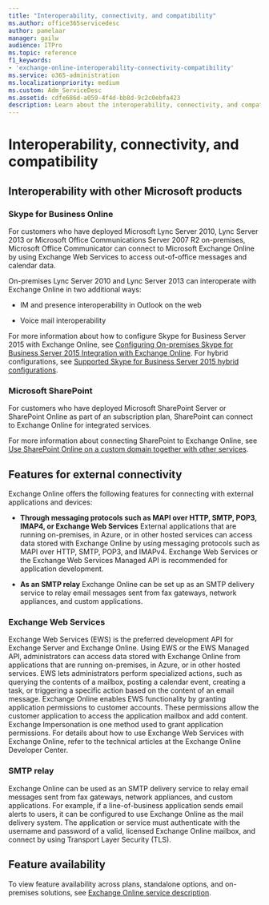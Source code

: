 ```yaml
---
title: "Interoperability, connectivity, and compatibility"
ms.author: office365servicedesc
author: pamelaar
manager: gailw
audience: ITPro
ms.topic: reference
f1_keywords:
- 'exchange-online-interoperability-connectivity-compatibility'
ms.service: o365-administration
ms.localizationpriority: medium
ms.custom: Adm_ServiceDesc
ms.assetid: cdfe686d-a059-4f4d-bb8d-9c2c0ebfa423
description: Learn about the interoperability, connectivity, and compatibility between Microsoft products.
---
```


# Interoperability, connectivity, and compatibility

## Interoperability with other Microsoft products

### Skype for Business Online

For customers who have deployed Microsoft Lync Server 2010, Lync Server 2013 or Microsoft Office Communications Server 2007 R2 on-premises, Microsoft Office Communicator can connect to Microsoft Exchange Online by using Exchange Web Services to access out-of-office messages and calendar data.
  
On-premises Lync Server 2010 and Lync Server 2013 can interoperate with Exchange Online in two additional ways:
  
- IM and presence interoperability in Outlook on the web
    
- Voice mail interoperability
    
For more information about how to configure Skype for Business Server 2015 with Exchange Online, see [Configuring On-premises Skype for Business Server 2015 Integration with Exchange Online](/skypeforbusiness/deploy/integrate-with-exchange-server/outlook-web-app). For hybrid configurations, see [Supported Skype for Business Server 2015 hybrid configurations](/skypeforbusiness/skype-for-business-hybrid-solutions/integration-with-exchange-and-sharepoint).
  
### Microsoft SharePoint

For customers who have deployed Microsoft SharePoint Server or SharePoint Online as part of an subscription plan, SharePoint can connect to Exchange Online for integrated services.
  
For more information about connecting SharePoint to Exchange Online, see [Use SharePoint Online on a custom domain together with other services](https://go.microsoft.com/fwlink/?LinkId=271805).
  
## Features for external connectivity

Exchange Online offers the following features for connecting with external applications and devices:
  
- **Through messaging protocols such as MAPI over HTTP, SMTP, POP3, IMAP4, or Exchange Web Services** External applications that are running on-premises, in Azure, or in other hosted services can access data stored with Exchange Online by using messaging protocols such as MAPI over HTTP, SMTP, POP3, and IMAPv4. Exchange Web Services or the Exchange Web Services Managed API is recommended for application development. 
    
- **As an SMTP relay** Exchange Online can be set up as an SMTP delivery service to relay email messages sent from fax gateways, network appliances, and custom applications. 
    
### Exchange Web Services

Exchange Web Services (EWS) is the preferred development API for Exchange Server and Exchange Online. Using EWS or the EWS Managed API, administrators can access data stored with Exchange Online from applications that are running on-premises, in Azure, or in other hosted services. EWS lets administrators perform specialized actions, such as querying the contents of a mailbox, posting a calendar event, creating a task, or triggering a specific action based on the content of an email message. Exchange Online enables EWS functionality by granting application permissions to customer accounts. These permissions allow the customer application to access the application mailbox and add content. Exchange Impersonation is one method used to grant application permissions. For details about how to use Exchange Web Services with Exchange Online, refer to the technical articles at the Exchange Online Developer Center.
  
### SMTP relay

Exchange Online can be used as an SMTP delivery service to relay email messages sent from fax gateways, network appliances, and custom applications. For example, if a line-of-business application sends email alerts to users, it can be configured to use Exchange Online as the mail delivery system. The application or service must authenticate with the username and password of a valid, licensed Exchange Online mailbox, and connect by using Transport Layer Security (TLS).
  
## Feature availability

To view feature availability across plans, standalone options, and on-premises solutions, see [Exchange Online service description](/office365/servicedescriptions/exchange-online-service-description/exchange-online-service-description).
